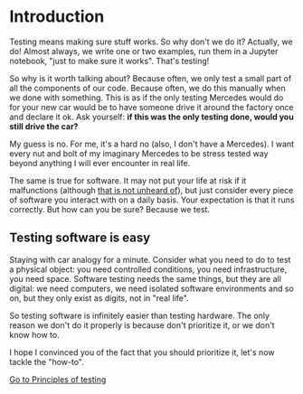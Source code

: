 # Introduction

Testing means making sure stuff works. So why don't we do it? Actually, we do! Almost always, we write one or two examples, run them in a Jupyter notebook, "just to make sure it works". That's testing!

So why is it worth talking about? Because often, we only test a small part of all the components of our code. Because often, we do this manually when we done with something. This is as if the only testing Mercedes would do for your new car would be to have someone drive it around the factory once and declare it ok. Ask yourself: **if this was the only testing done, would you still drive the car?**

My guess is no. For me, it's a hard no (also, I don't have a Mercedes). I want every nut and bolt of my imaginary Mercedes to be stress tested way beyond anything I will ever encounter in real life.

The same is true for software. It may not put your life at risk if it malfunctions (although [that is not unheard of](https://barrgroup.com/sites/default/files/KillerApps_Barr_OFFICIAL.pdf)), but just consider every piece of software you interact with on a daily basis. Your expectation is that it runs correctly. But how can you be sure? Because we test.

## Testing software is easy

Staying with car analogy for a minute. Consider what you need to do to test a physical object: you need controlled conditions, you need infrastructure, you need space. Software testing needs the same things, but they are all digital: we need computers, we need isolated software environments and so on, but they only exist as digits, not in "real life".

So testing software is infinitely easier than testing hardware. The only reason we don't do it properly is because don't prioritize it, or we don't know how to.

I hope I convinced you of the fact that you should prioritize it, let's now tackle the "how-to".

[Go to Principles of testing](./principles.md)
